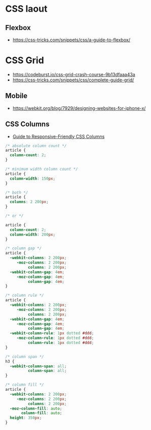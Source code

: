 # CSS laout

## Flexbox

- https://css-tricks.com/snippets/css/a-guide-to-flexbox/

# CSS Grid

- https://codeburst.io/css-grid-crash-course-9b13dfaaa43a
- https://css-tricks.com/snippets/css/complete-guide-grid/


## Mobile

- https://webkit.org/blog/7929/designing-websites-for-iphone-x/

## CSS Columns

- [Guide to Responsive-Friendly CSS Columns](https://css-tricks.com/guide-responsive-friendly-css-columns/)


```css
/* absolute column count */
article {
  column-count: 2;
}
```

```css
/* minimum width column count */
article {
  column-width: 150px;
}
```

```css
/* both */
article {
  columns: 2 200px;
}

/* or */

article {
  column-count: 2;
  column-width: 200px;
}
```


```css
/* column gap */
article {
  -webkit-columns: 2 200px;
     -moz-columns: 2 200px;
          columns: 2 200px;
  -webkit-column-gap: 4em;
     -moz-column-gap: 4em;
          column-gap: 4em;
}
```

```css
/* column rule */
article {
  -webkit-columns: 2 200px;
     -moz-columns: 2 200px;
          columns: 2 200px;
  -webkit-column-gap: 4em;
     -moz-column-gap: 4em;
          column-gap: 4em;
  -webkit-column-rule: 1px dotted #ddd;
     -moz-column-rule: 1px dotted #ddd;
          column-rule: 1px dotted #ddd;
}
```

```css
/* column span */
h3 {
  -webkit-column-span: all;
          column-span: all;
}
```

```css
/* column fill */
article {
  -webkit-columns: 2 200px;
     -moz-columns: 2 200px;
          columns: 2 200px;
  -moz-column-fill: auto;
       column-fill: auto;
  height: 350px;
}
```
